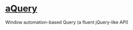 [aQuery](https://github.com/Soul-Master/aQuery)
==================================================

Window automation-based Query (a fluent jQuery-like API)
